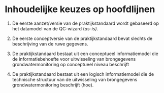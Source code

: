 Inhoudelijke keuzes op hoofdlijnen
==================================

1.  De eerste aanzet/versie van de praktijkstandaard wordt gebaseerd op het
    datamodel van de QC-wizard (*as-is)*.

2.  De eerste conceptversie van de praktijkstandaard bevat slechts de
    beschrijving van de ruwe gegevens.

3.  De praktijkstandaard bestaat uit een conceptueel informatiemodel die de
    informatiebehoefte voor uitwisseling van brongegevens grondwatermonitoring
    op conceptueel niveau beschrijft

4.  De praktijkstandaard bestaat uit een logisch informatiemodel die de
    technische structuur van de uitwisseling van brongegevens
    grondwatermonitoring beschrijft (hoe).
